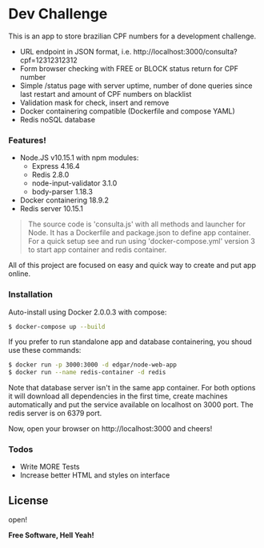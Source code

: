 # Dev Challenge

This is an app to store brazilian CPF numbers for a development challenge.

  - URL endpoint in JSON format, i.e. http://localhost:3000/consulta?cpf=12312312312
  - Form browser checking with FREE or BLOCK status return for CPF number
  - Simple /status page with server uptime, number of done queries since last restart and amount of CPF numbers on blacklist
  - Validation mask for check, insert and remove
  - Docker containering compatible (Dockerfile and compose YAML)
  - Redis noSQL database

### Features!

  - Node.JS v10.15.1 with npm modules: 
    - Express 4.16.4
    - Redis 2.8.0
    - node-input-validator 3.1.0
    - body-parser 1.18.3
  - Docker containering 18.9.2
  - Redis server 10.15.1

> The source code is 'consulta.js' with all methods and launcher for Node. It has
a Dockerfile and package.json to define app container. For a quick setup see and
run using 'docker-compose.yml' version 3 to start app container and redis
container.

All of this project are focused on easy and quick way to create and put app online.

### Installation

Auto-install using Docker 2.0.0.3 with compose:

```sh
$ docker-compose up --build
```

If you prefer to run standalone app and database containering, you shoud use
these commands:

```sh
$ docker run -p 3000:3000 -d edgar/node-web-app
$ docker run --name redis-container -d redis
```

Note that database server isn't in the same app container. For both options it will download all dependencies in the first time, create machines automatically and put the service available on localhost on 3000 port. The redis server is on 6379 port.

Now, open your browser on http://localhost:3000 and cheers!




### Todos

 - Write MORE Tests
 - Increase better HTML and styles on interface

License
----

open!


**Free Software, Hell Yeah!**
